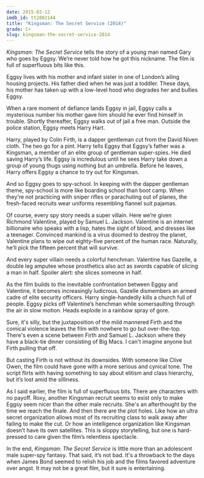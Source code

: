 ```yaml
---
date: 2015-02-12
imdb_id: tt2802144
title: "Kingsman: The Secret Service (2014)"
grade: C+
slug: kingsman-the-secret-service-2014
---
```


_Kingsman: The Secret Service_ tells the story of a young man named Gary who goes by Eggsy. We’re never told how he got this nickname. The film is full of superfluous bits like this.

Eggsy lives with his mother and infant sister in one of London’s ailing housing projects. His father died when he was just a toddler. These days, his mother has taken up with a low-level hood who degrades her and bullies Eggsy.

When a rare moment of defiance lands Eggsy in jail, Eggsy calls a mysterious number his mother gave him should he ever find himself in trouble. Shortly thereafter, Eggsy walks out of jail a free man. Outside the police station, Eggsy meets Harry Hart.

Harry, played by Colin Firth, is a dapper gentleman cut from the David Niven cloth. The two go for a pint. Harry tells Eggsy that Eggsy’s father was a Kingsman, a member of an elite group of gentleman super-spies. He died saving Harry’s life. Eggsy is incredulous until he sees Harry take down a group of young thugs using nothing but an umbrella. Before he leaves, Harry offers Eggsy a chance to try out for Kingsman.

And so Eggsy goes to spy-school. In keeping with the dapper gentleman theme, spy-school is more like boarding school than boot camp. When they're not practicing with sniper rifles or parachuting out of planes, the fresh-faced recruits wear uniforms resembling flannel suit pajamas.

Of course, every spy story needs a super villain. Here we’re given Richmond Valentine, played by Samuel L. Jackson. Valentine is an internet billionaire who speaks with a lisp, hates the sight of blood, and dresses like a teenager. Convinced mankind is a virus doomed to destroy the planet, Valentine plans to wipe out eighty-five percent of the human race. Naturally, he’ll pick the fifteen percent that will survive.

And every super villain needs a colorful henchman. Valentine has Gazelle, a double leg amputee whose prosthetics also act as swords capable of slicing a man in half. Spoiler alert: she slices someone in half.

As the film builds to the inevitable confrontation between Eggsy and Valentine, it becomes increasingly ludicrous. Gazelle dismembers an armed cadre of elite security officers. Harry single-handedly kills a church full of people. Eggsy picks off Valentine’s henchman while somersaulting through the air in slow motion. Heads explode in a rainbow spray of gore.

Sure, it's silly, but the juxtaposition of the mild mannered Firth and the comical violence leaves the film with nowhere to go but over-the-top. There's even a scene between Firth and Samuel L. Jackson where they have a black-tie dinner consisting of Big Macs. I can't imagine anyone but Firth pulling that off.

But casting Firth is not without its downsides. With someone like Clive Owen, the film could have gone with a more serious and cynical tone. The script flirts with having something to say about elitism and class hierarchy, but it’s lost amid the silliness.

As I said earlier, the film is full of superfluous bits. There are characters with no payoff. Roxy, another Kingsman recruit seems to exist only to make Eggsy seem nicer than the other male recruits. She's an afterthought by the time we reach the finale. And then there are the plot holes. Like how an ultra secret organization allows most of its recruiting class to walk away after failing to make the cut. Or how an intelligence organization like Kingsman doesn’t have its own satellites. This is sloppy storytelling, but one is hard-pressed to care given the film’s relentless spectacle.

In the end, _Kingsman: The Secret Service_ is little more than an adolescent male super-spy fantasy. That said, it’s not bad. It's a throwback to the days when James Bond seemed to relish his job and the films favored adventure over angst. It may not be a great film, but it sure is entertaining.

